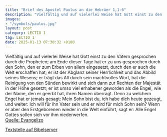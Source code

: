 ```yaml
---
title: "Brief des Apostel Paulus an die Hebräer 1,1-6"
description: "Vielfältig und auf vielerlei Weise hat Gott einst zu den Vätern gesprochen durch die Propheten; am Ende dieser Tage hat er zu uns gesprochen durch den Sohn, den er zum Erben von allem eingesetzt, durch den er auch die Welt erschaffen hat; er ist der Abglanz seiner Herrlichkeit un...."
images:
- "/symbols/paulus.jpg"
layout: post
category: LECTIO 1
tag: LECTIO 1
date: 2025-01-13 07:30:32 +0100
---
```

Vielfältig und auf vielerlei Weise hat Gott einst zu den Vätern gesprochen durch die Propheten;
am Ende dieser Tage hat er zu uns gesprochen durch den Sohn, den er zum Erben von allem eingesetzt, durch den er auch die Welt erschaffen hat;
er ist der Abglanz seiner Herrlichkeit und das Abbild seines Wesens; er trägt das All durch sein machtvolles Wort, hat die Reinigung von den Sünden bewirkt und sich dann zur Rechten der Majestät in der Höhe gesetzt;
er ist umso viel erhabener geworden als die Engel, wie der Name, den er geerbt hat, ihren Namen überragt.<!--more-->
Denn zu welchem Engel hat er jemals gesagt: Mein Sohn bist du, ich habe dich heute gezeugt, und weiter: Ich will für ihn Vater sein und er wird für mich Sohn sein?
Wenn er aber den Erstgeborenen wieder in die Welt einführt, sagt er: Alle Engel Gottes sollen sich vor ihm niederwerfen.<br>
[Quelle: Evangelizo](https://evangeliumtagfuertag.org/DE/gospel)

[Textstelle auf Bibelserver](https://www.bibleserver.com/EU/Hebräer1,1-6)
